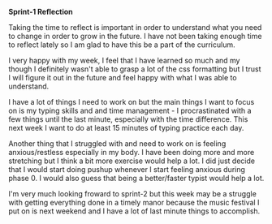 <strong>Sprint-1 Reflection</strong>

Taking the time to reflect is important in order to understand what you need to change in order to grow in the future. I have not been taking enough time to reflect lately so I am glad to have this be a part of the curriculum.

I very happy with my week, I feel that I have learned so much and my though I definitely wasn't able to grasp a lot of the css formatting but I trust I will figure it out in the future and feel happy with what I was able to understand.

I have a lot of things I need to work on but the main things I want to focus on is my typing skills and and time management - I procrastinated with a few things until the last minute, especially with the time difference. This next week I want to do at least 15 minutes of typing practice each day.

Another thing that I struggled with and need to work on is feeling anxious/restless especially in my body. I have been doing more and more stretching but I think a bit more exercise would help a lot. I did just decide that I would start doing pushup whenever I start feeling anxious during phase 0. I would also guess that being a better/faster typist would help a lot.

I'm very much looking froward to sprint-2 but this week may be a struggle with getting everything done in a timely manor because the music festival I put on is next weekend and I have a lot of last minute things to accomplish.
